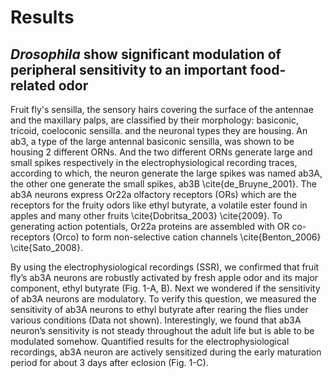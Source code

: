 # Results

## _Drosophila_ show significant modulation of peripheral sensitivity to an important food-related odor

Fruit fly's sensilla, the sensory hairs covering the surface of the antennae and the maxillary palps, are classified by their morphology: basiconic, tricoid, coeloconic sensilla.  and the neuronal types they are housing. An ab3, a type of the large antennal basiconic sensilla, was shown to be housing 2 different ORNs. And the two different ORNs generate large and small spikes respectively in the electrophysiological recording traces, according to which, the neuron generate the large spikes was named ab3A, the other one generate the small spikes, ab3B \cite{de_Bruyne_2001}. The ab3A neurons express Or22a olfactory receptors (ORs) which are the receptors for the fruity odors like ethyl butyrate, a volatile ester found in apples and many other fruits \cite{Dobritsa_2003} \cite{2009}. To generating action potentials, Or22a proteins are assembled with OR co-receptors (Orco) to form non-selective cation channels \cite{Benton_2006} \cite{Sato_2008}.

By using the electrophysiological recordings (SSR), we confirmed that fruit fly’s ab3A neurons are robustly activated by fresh apple odor and its major component, ethyl butyrate (Fig. 1-A, B). Next we wondered if the sensitivity of ab3A neurons are modulatory. To verify this question, we measured the sensitivity of ab3A neurons to ethyl butyrate after rearing the flies under various conditions (Data not shown). Interestingly, we found that ab3A neuron’s sensitivity is not steady throughout the adult life but is able to be modulated somehow. Quantified results for the electrophysiological recordings, ab3A neuron are actively sensitized during the early maturation period for about 3 days after eclosion (Fig. 1-C). 